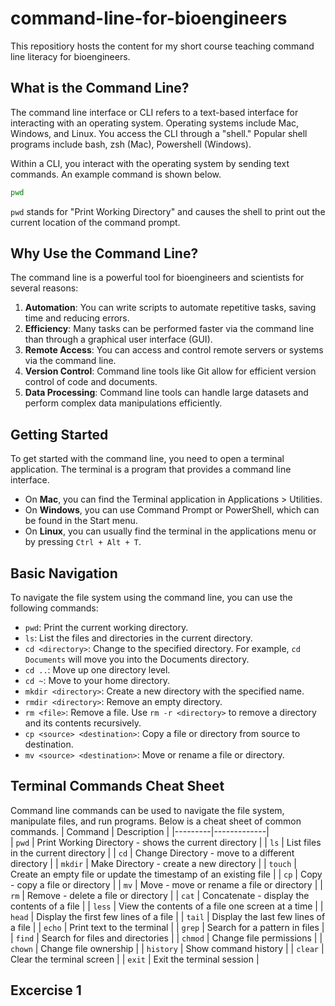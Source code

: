 # command-line-for-bioengineers

This repositiory hosts the content for my short course teaching command line literacy for bioengineers. 

## What is the Command Line?
The command line interface or CLI refers to a text-based interface for interacting with an operating system. Operating systems include Mac, Windows, and Linux. You access the CLI through a "shell." Popular shell programs include bash, zsh (Mac), Powershell (Windows). 

Within a CLI, you interact with the operating system by sending text commands. An example command is shown below. 


```sh
pwd
```
`pwd` stands for "Print Working Directory" and causes the shell to print out the current location of the command prompt. 

## Why Use the Command Line?
The command line is a powerful tool for bioengineers and scientists for several reasons:
1. **Automation**: You can write scripts to automate repetitive tasks, saving time and reducing errors.
2. **Efficiency**: Many tasks can be performed faster via the command line than through a graphical user interface (GUI).
3. **Remote Access**: You can access and control remote servers or systems via the command line.
4. **Version Control**: Command line tools like Git allow for efficient version control of code and documents.      
5. **Data Processing**: Command line tools can handle large datasets and perform complex data manipulations efficiently.

## Getting Started
To get started with the command line, you need to open a terminal application. The terminal is a program that provides a command line interface.
- On **Mac**, you can find the Terminal application in Applications > Utilities.        
- On **Windows**, you can use Command Prompt or PowerShell, which can be found in the Start menu.
- On **Linux**, you can usually find the terminal in the applications menu or by pressing `Ctrl + Alt + T`.

## Basic Navigation
To navigate the file system using the command line, you can use the following commands:
- `pwd`: Print the current working directory.
- `ls`: List the files and directories in the current directory.
- `cd <directory>`: Change to the specified directory. For example, `cd Documents` will move you into the Documents directory.
- `cd ..`: Move up one directory level.
- `cd ~`: Move to your home directory.
- `mkdir <directory>`: Create a new directory with the specified name.
- `rmdir <directory>`: Remove an empty directory.
- `rm <file>`: Remove a file. Use `rm -r <directory>` to remove a directory and its contents recursively.
- `cp <source> <destination>`: Copy a file or directory from source to destination.
- `mv <source> <destination>`: Move or rename a file or directory.  

## Terminal Commands Cheat Sheet
Command line commands can be used to navigate the file system, manipulate files, and run programs. Below is a cheat sheet of common commands.
| Command | Description |
|---------|-------------|   
| `pwd` | Print Working Directory - shows the current directory |
| `ls` | List files in the current directory |
| `cd` | Change Directory - move to a different directory |
| `mkdir` | Make Directory - create a new directory |
| `touch` | Create an empty file or update the timestamp of an existing file |
| `cp` | Copy - copy a file or directory |
| `mv` | Move - move or rename a file or directory |
| `rm` | Remove - delete a file or directory |
| `cat` | Concatenate - display the contents of a file |
| `less` | View the contents of a file one screen at a time |
| `head` | Display the first few lines of a file |
| `tail` | Display the last few lines of a file |
| `echo` | Print text to the terminal |
| `grep` | Search for a pattern in files |
| `find` | Search for files and directories |
| `chmod` | Change file permissions |
| `chown` | Change file ownership |
| `history` | Show command history |
| `clear` | Clear the terminal screen |
| `exit` | Exit the terminal session |

## Excercise 1